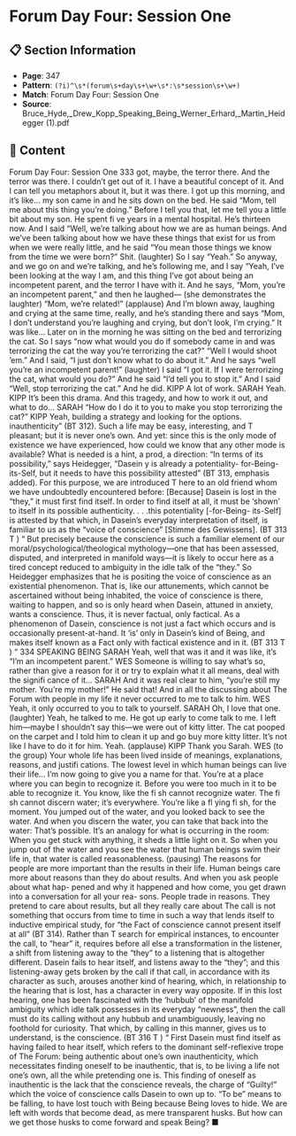 # Forum Day Four: Session One

## 📋 Section Information

- **Page**: 347
- **Pattern**: `(?i)^\s*(forum\s+day\s+\w+\s*:\s*session\s+\w+)`
- **Match**: Forum Day Four: Session One
- **Source**: Bruce_Hyde,_Drew_Kopp_Speaking_Being_Werner_Erhard,_Martin_Heidegger (1).pdf

## 📄 Content

Forum Day Four: Session One
333
got, maybe, the terror there. And the terror was there. I couldn’t get out of it. I have a beautiful
concept of it. And I can tell you metaphors about it, but it was there. I got up this morning, and
it’s like... my son came in and he sits down on the bed. He said “Mom, tell me about this thing
you’re doing.” Before I tell you that, let me tell you a little bit about my son. He spent fi ve years
in a mental hospital. He’s thirteen now. And I said “Well, we’re talking about how we are as
human beings. And we’ve been talking about how we have these things that exist for us from
when we were really little, and he said “You mean those things we know from the time we
were born?” Shit.
(laughter)
So I say “Yeah.” So anyway, and we go on and we’re talking, and he’s following me, and I say
“Yeah, I’ve been looking at the way I am, and this thing I’ve got about being an incompetent
parent, and the terror I have with it. And he says, “Mom, you’re an incompetent parent,” and
then he laughed—
(she demonstrates the laughter)
“Mom, we’re related!”
(applause)
And I’m blown away, laughing and crying at the same time, really, and he’s standing there and
says “Mom, I don’t understand you’re laughing and crying, but don’t look, I’m crying.” It was
like... Later on in the morning he was sitting on the bed and terrorizing the cat. So I says “now
what would you do if somebody came in and was terrorizing the cat the way you’re terrorizing
the cat?” “Well I would shoot ’em.” And I said, “I just don’t know what to do about it.” And he
says “well you’re an incompetent parent!”
(laughter)
I said “I got it. If I were terrorizing the cat, what would you do?” And he said “I’d tell you to
stop it.” And I said “Well, stop terrorizing the cat.” And he did.
KIPP
A lot of work.
SARAH
Yeah.
KIPP
It’s been this drama. And this tragedy, and how to work it out, and what to do...
SARAH
“How do I do it to you to make you stop terrorizing the cat?”
KIPP
Yeah, building a strategy and looking for the options.
inauthenticity” (BT 312). Such a life may be easy, interesting, and
T
pleasant; but it is never one’s own.
And yet: since this is the only mode of existence we have
experienced, how could we know that any other mode is
available? What is needed is a hint, a prod, a direction: “In terms
of its possibility,” says Heidegger, “Dasein
y
is already a potentiality-
for-Being-its-Self, but it needs to have this possibility attested”
(BT 313, emphasis added). For this purpose, we are introduced
T
here to an old friend whom we have undoubtedly encountered
before:
[Because] Dasein is lost in the “they,” it must
first find itself. In order to find itself at all,
it must be ‘shown’ to itself in its possible
authenticity. . . .this potentiality [-for-Being-
its-Self] is attested by that which, in Dasein’s
everyday interpretation of itself, is familiar
to us as the “voice of conscience” [Stimme des
Gewissens]. (BT 313
T
)
“
But precisely because the conscience is such a familiar
element of our moral/psychological/theological mythology—one
that has been assessed, disputed, and interpreted in manifold
ways—it is likely to occur here as a tired concept reduced to
ambiguity in the idle talk of the “they.” So Heidegger emphasizes
that he is positing the voice of conscience as an existential
phenomenon. That is, like our attunements, which cannot be
ascertained without being inhabited, the voice of conscience
is there, waiting to happen, and so is only heard when Dasein,
attuned in anxiety, wants a conscience. Thus, it is never factual,
only factical.
As a phenomenon of Dasein, conscience is not
just a fact which occurs and is occasionally
present-at-hand. It ‘is’ only in Dasein’s kind of
Being, and makes itself known as a Fact only
with factical existence and in it. (BT 313
T
)
“
334
SPEAKING BEING
SARAH
Yeah, well that was it and it was like, it’s “I’m an incompetent parent.”
WES
Someone is willing to say what’s so, rather than give a reason for it or try to explain what it all
means, deal with the signifi cance of it...
SARAH
And it was real clear to him, “you’re still my mother. You’re my mother!” He said that! And
in all the discussing about The Forum with people in my life it never occurred to me to talk
to him.
WES
Yeah, it only occurred to you to talk to yourself.
SARAH
Oh, I love that one.
(laughter)
Yeah, he talked to me. He got up early to come talk to me. I left him—maybe I shouldn’t say
this—we were out of kitty litter. The cat pooped on the carpet and I told him to clean it up and
go buy more kitty litter. It’s not like I have to do it for him. Yeah.
(applause)
KIPP
Thank you Sarah.
WES  (to the group)
Your whole life has been lived inside of meanings, explanations, reasons, and justifi cations.
The lowest level in which human beings can live their life... I’m now going to give you a name
for that. You’re at a place where you can begin to recognize it. Before you were too much in it to
be able to recognize it. You know, like the fi sh cannot recognize water. The fi sh cannot discern
water; it’s everywhere. You’re like a fl ying fi sh, for the moment. You jumped out of the water,
and you looked back to see the water. And when you discern the water, you can take that back
into the water: That’s possible. It’s an analogy for what is occurring in the room: When you get
stuck with anything, it sheds a little light on it. So when you jump out of the water and you see
the water that human beings swim their life in, that water is called reasonableness.
(pausing)
The reasons for people are more important than the results in their life. Human beings care
more about reasons than they do about results. And when you ask people about what hap-
pened and why it happened and how come, you get drawn into a conversation for all your rea-
sons. People trade in reasons. They pretend to care about results, but all they really care about
The call is not something that occurs from time to time in such
a way that lends itself to inductive empirical study, for “the Fact
of conscience cannot present itself at all” (BT 314). Rather than
T
search for empirical instances, to encounter the call, to “hear”
it, requires before all else a transformation in the listener, a shift
from listening away to the “they” to a listening that is altogether
different.
Dasein fails to hear itself, and listens away
to the “they”; and this listening-away gets
broken by the call if that call, in accordance
with its character as such, arouses another
kind of hearing, which, in relationship to
the hearing that is lost, has a character in
every way opposite. If in this lost hearing,
one has been fascinated with the ‘hubbub’
of the manifold ambiguity which idle talk
possesses in its everyday “newness”, then the
call must do its calling without any hubbub
and unambiguously, leaving no foothold for
curiosity. That which, by calling in this manner,
gives us to understand, is the conscience.
(BT 316
T
)
“
First Dasein must find itself as having failed to hear
itself, which refers to the dominant self-reflexive trope of The
Forum: being authentic about one’s own inauthenticity, which
necessitates finding oneself to be inauthentic, that is, to be living
a life not one’s own, all the while pretending one is. This finding
of oneself as inauthentic is the lack that the conscience reveals,
the charge of “Guilty!” which the voice of conscience calls Dasein
to own up to. “To be” means to be falling, to have lost touch with
Being because Being loves to hide. We are left with words that
become dead, as mere transparent husks. But how can we get
those husks to come forward and speak Being? ■